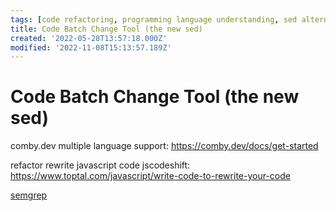 ```yaml
---
tags: [code refactoring, programming language understanding, sed alternative, semantic editing, stub]
title: Code Batch Change Tool (the new sed)
created: '2022-05-28T13:57:18.000Z'
modified: '2022-11-08T15:13:57.189Z'
---
```


# Code Batch Change Tool (the new sed)

comby.dev multiple language support:
https://comby.dev/docs/get-started

refactor rewrite javascript code jscodeshift:
https://www.toptal.com/javascript/write-code-to-rewrite-your-code

[semgrep](https://semgrep.dev/docs/cli-reference/)


